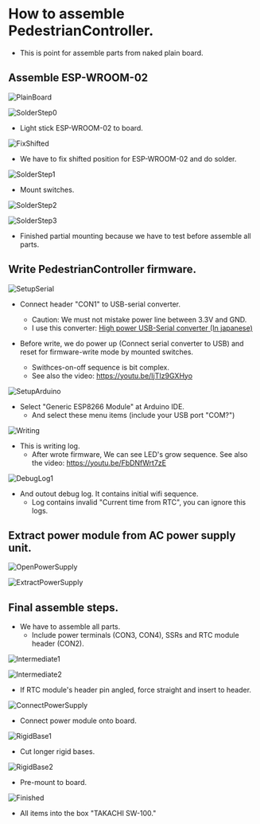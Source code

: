 # How to assemble PedestrianController.

* This is point for assemble parts from naked plain board.

## Assemble ESP-WROOM-02

![PlainBoard](images/PlainBoard.jpg)

![SolderStep0](images/SolderStep0.jpg)

* Light stick ESP-WROOM-02 to board.

![FixShifted](images/FixShifted.png)

* We have to fix shifted position for ESP-WROOM-02 and do solder.

![SolderStep1](images/SolderStep1.jpg)

* Mount switches.

![SolderStep2](images/SolderStep2.jpg)

![SolderStep3](images/SolderStep3.jpg)

* Finished partial mounting because we have to test before assemble all parts.

## Write PedestrianController firmware.

![SetupSerial](images/SetupSerial.jpg)

* Connect header "CON1" to USB-serial converter.
  * Caution: We must not mistake power line between 3.3V and GND.
  * I use this converter: [High power USB-Serial converter (In japanese)](https://www.switch-science.com/catalog/3422/)

* Before write, we do power up (Connect serial converter to USB) and reset for firmware-write mode by mounted switches.
  * Swithces-on-off sequence is bit complex.
  * See also the video: https://youtu.be/IjTIz9GXHyo 

![SetupArduino](images/SetupArduino.png)

* Select "Generic ESP8266 Module" at Arduino IDE.
  * And select these menu items (include your USB port "COM?")

![Writing](images/Writing.png)

* This is writing log.
  * After wrote firmware, We can see LED's grow sequence. See also the video: https://youtu.be/FbDNfWrt7zE

![DebugLog1](images/DebugLog1.png)

* And outout debug log. It contains initial wifi sequence.
  * Log contains invalid "Current time from RTC", you can ignore this logs.

## Extract power module from AC power supply unit.

![OpenPowerSupply](images/OpenPowerSupply.jpg)

![ExtractPowerSupply](images/ExtractPowerSupply.jpg)

## Final assemble steps.

* We have to assemble all parts.
  * Include power terminals (CON3, CON4), SSRs and RTC module header (CON2).

![Intermediate1](images/Intermediate1.jpg)

![Intermediate2](images/Intermediate2.jpg)

* If RTC module's header pin angled, force straight and insert to header.

![ConnectPowerSupply](images/ConnectPowerSupply.jpg)

* Connect power module onto board.

![RigidBase1](images/RigidBase1.jpg)

* Cut longer rigid bases.

![RigidBase2](images/RigidBase2.jpg)

* Pre-mount to board.

![Finished](images/Finished.jpg)

* All items into the box "TAKACHI SW-100."

